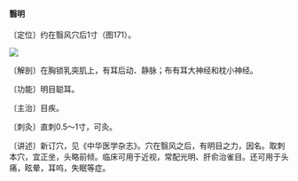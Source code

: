 #### 翳明

〔定位〕约在翳风穴后1寸（图171）。

![](img/图171.jpg)

〔解剖〕在胸锁乳突肌上，有耳后动、静脉；布有耳大神经和枕小神经。

〔功能〕明目聪耳。

〔主治〕目疾。

〔刺灸〕直刺0.5～1寸，可灸。

〔讲述〕新订穴，见《中华医学杂志》。穴在翳风之后，有明目之力，因名。取刺本穴，宜正坐，头略前倾。临床可用于近视，常配光明、肝俞治雀目。还可用于头痛，眩晕，耳呜，失眠等症。
